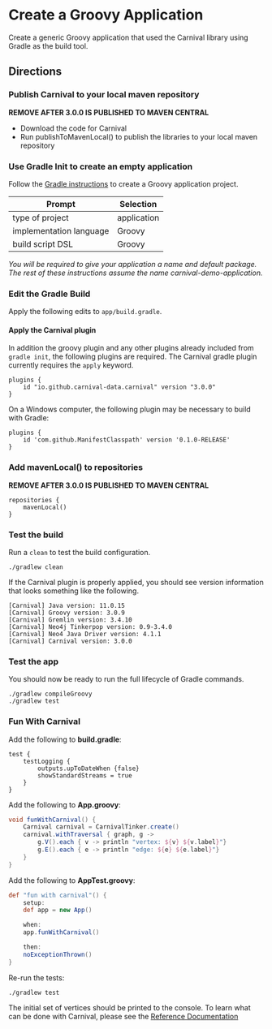 # Create a Groovy Application

Create a generic Groovy application that used the Carnival library using Gradle as the build tool.

## Directions

### Publish Carnival to your local maven repository

**REMOVE AFTER 3.0.0 IS PUBLISHED TO MAVEN CENTRAL**

- Download the code for Carnival
- Run publishToMavenLocal() to publish the libraries to your local maven repository

### Use Gradle Init to create an empty application

Follow the [Gradle instructions](https://docs.gradle.org/current/samples/sample_building_groovy_applications.html) to create a Groovy application project.

Prompt | Selection
--- | ---
type of project | application
implementation language | Groovy
build script DSL | Groovy 

*You will be required to give your application a name and default package.  The rest of these instructions assume the name carnival-demo-application.*

### Edit the Gradle Build
Apply the following edits to `app/build.gradle`.


#### Apply the Carnival plugin
In addition the groovy plugin and any other plugins already included from `gradle init`, the following plugins are required.  The Carnival gradle plugin currently requires the `apply` keyword. 

```Gradle
plugins {
    id "io.github.carnival-data.carnival" version "3.0.0"
}
```

On a Windows computer, the following plugin may be necessary to build with Gradle:

```Gradle
plugins {
    id 'com.github.ManifestClasspath' version '0.1.0-RELEASE'
}
```


### Add mavenLocal() to repositories

**REMOVE AFTER 3.0.0 IS PUBLISHED TO MAVEN CENTRAL**

```Gradle
repositories {
    mavenLocal()
}
```


### Test the build
Run a `clean` to test the build configuration.

```Shell
./gradlew clean
```

If the Carnival plugin is properly applied, you should see version information that looks something like the following.

```
[Carnival] Java version: 11.0.15
[Carnival] Groovy version: 3.0.9
[Carnival] Gremlin version: 3.4.10
[Carnival] Neo4j Tinkerpop version: 0.9-3.4.0
[Carnival] Neo4 Java Driver version: 4.1.1
[Carnival] Carnival version: 3.0.0
```

### Test the app

You should now be ready to run the full lifecycle of Gradle commands.  

```
./gradlew compileGroovy
./gradlew test
```

### Fun With Carnival

Add the following to **build.gradle**:

```Gradle
test {
    testLogging {
        outputs.upToDateWhen {false}
        showStandardStreams = true
    }
}
```

Add the following to **App.groovy**:

```Groovy
void funWithCarnival() {
    Carnival carnival = CarnivalTinker.create()
    carnival.withTraversal { graph, g ->
        g.V().each { v -> println "vertex: ${v} ${v.label}"}
        g.E().each { e -> println "edge: ${e} ${e.label}"}
    }
}
```

Add the following to **AppTest.groovy**:

```Groovy
def "fun with carnival"() {
    setup:
    def app = new App()

    when:
    app.funWithCarnival()

    then:
    noExceptionThrown()
}
```

Re-run the tests:

```Shell
./gradlew test
```

The initial set of vertices should be printed to the console.  To learn what can be done with Carnival, please see the [Reference Documentation](index.md#reference-docs)
